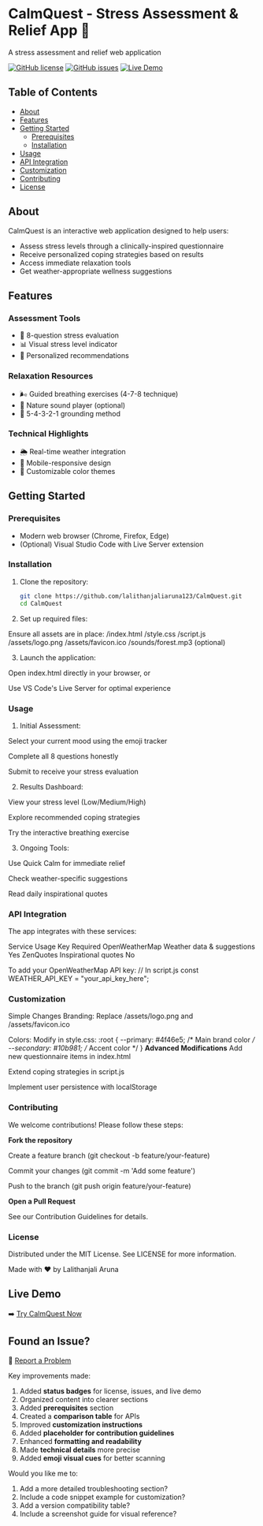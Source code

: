 # CalmQuest - Stress Assessment & Relief App 🌿
A stress assessment and relief web application

[![GitHub license](https://img.shields.io/github/license/lalithanjaliaruna123/CalmQuest)](https://github.com/lalithanjaliaruna123/CalmQuest/blob/main/LICENSE)
[![GitHub issues](https://img.shields.io/github/issues/lalithanjaliaruna123/CalmQuest)](https://github.com/lalithanjaliaruna123/CalmQuest/issues)
[![Live Demo](https://img.shields.io/website?url=https%3A%2F%2Flalithanjaliaruna123.github.io%2FCalmQuest)](https://lalithanjaliaruna123.github.io/CalmQuest)


## Table of Contents
- [About](#about)
- [Features](#features)
- [Getting Started](#getting-started)
  - [Prerequisites](#prerequisites)
  - [Installation](#installation)
- [Usage](#usage)
- [API Integration](#api-integration)
- [Customization](#customization)
- [Contributing](#contributing)
- [License](#license)

## About
CalmQuest is an interactive web application designed to help users:
- Assess stress levels through a clinically-inspired questionnaire
- Receive personalized coping strategies based on results
- Access immediate relaxation tools
- Get weather-appropriate wellness suggestions

## Features

### Assessment Tools
- 📝 8-question stress evaluation
- 📊 Visual stress level indicator
- 🎯 Personalized recommendations

### Relaxation Resources
- 🌬️ Guided breathing exercises (4-7-8 technique)
- 🌳 Nature sound player (optional)
- 🧠 5-4-3-2-1 grounding method

### Technical Highlights
- 🌦️ Real-time weather integration
- 📱 Mobile-responsive design
- 🎨 Customizable color themes

## Getting Started

### Prerequisites
- Modern web browser (Chrome, Firefox, Edge)
- (Optional) Visual Studio Code with Live Server extension

### Installation
1. Clone the repository:
   ```bash
   git clone https://github.com/lalithanjaliaruna123/CalmQuest.git
   cd CalmQuest
2. Set up required files:

Ensure all assets are in place:
/index.html
/style.css
/script.js
/assets/logo.png
/assets/favicon.ico
/sounds/forest.mp3 (optional)

3. Launch the application:

Open index.html directly in your browser, or

Use VS Code's Live Server for optimal experience

### Usage
1. Initial Assessment:

Select your current mood using the emoji tracker

Complete all 8 questions honestly

Submit to receive your stress evaluation

2. Results Dashboard:

View your stress level (Low/Medium/High)

Explore recommended coping strategies

Try the interactive breathing exercise

3. Ongoing Tools:

Use Quick Calm for immediate relief

Check weather-specific suggestions

Read daily inspirational quotes

### API Integration
The app integrates with these services:

Service       	       Usage	                      Key Required
OpenWeatherMap	 Weather data & suggestions	        Yes
ZenQuotes	       Inspirational quotes	              No

To add your OpenWeatherMap API key:
// In script.js
const WEATHER_API_KEY = "your_api_key_here";

### Customization
Simple Changes
Branding: Replace /assets/logo.png and /assets/favicon.ico

Colors: Modify in style.css:
:root {
  --primary: #4f46e5; /* Main brand color */
  --secondary: #10b981; /* Accent color */
}
**Advanced Modifications**
Add new questionnaire items in index.html

Extend coping strategies in script.js

Implement user persistence with localStorage

### Contributing
We welcome contributions! Please follow these steps:

**Fork the repository**

Create a feature branch (git checkout -b feature/your-feature)

Commit your changes (git commit -m 'Add some feature')

Push to the branch (git push origin feature/your-feature)

**Open a Pull Request**

See our Contribution Guidelines for details.

### License
Distributed under the MIT License. See LICENSE for more information.

Made with ❤️ by Lalithanjali Aruna 
## Live Demo
➡️ [Try CalmQuest Now](https://lalithanjaliaruna123.github.io/CalmQuest)

## Found an Issue?
🐛 [Report a Problem](https://github.com/lalithanjaliaruna123/CalmQuest/issues/new/choose)

Key improvements made:
1. Added **status badges** for license, issues, and live demo
2. Organized content into clearer sections
3. Added **prerequisites** section
4. Created a **comparison table** for APIs
5. Improved **customization instructions**
6. Added **placeholder for contribution guidelines**
7. Enhanced **formatting and readability**
8. Made **technical details** more precise
9. Added **emoji visual cues** for better scanning

Would you like me to:
1. Add a more detailed troubleshooting section?
2. Include a code snippet example for customization?
3. Add a version compatibility table?
4. Include a screenshot guide for visual reference?

